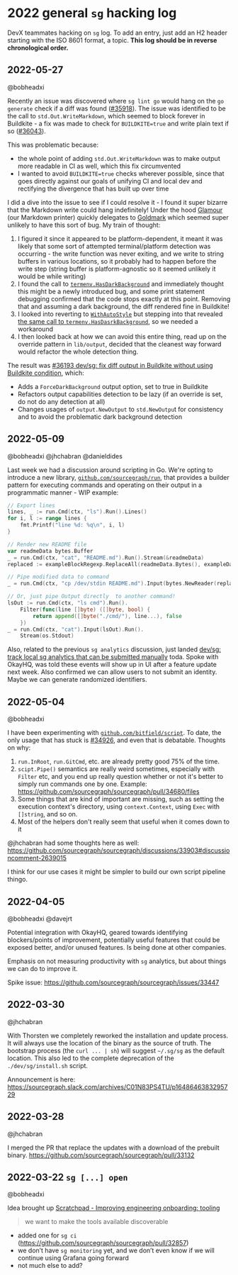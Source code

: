 # 2022 general `sg` hacking log

DevX teammates hacking on `sg` log. To add an entry, just add an H2 header starting with the ISO 8601 format, a topic.
**This log should be in reverse chronological order.**

## 2022-05-27

@bobheadxi

Recently an issue was discovered where `sg lint go` would hang on the `go generate` check if a diff was found ([#35918](https://github.com/sourcegraph/sourcegraph/issues/35918)). The issue was identified to be the call to `std.Out.WriteMarkdown`, which seemed to block forever in Buildkite - a fix was made to check for `BUILDKITE=true` and write plain text if so ([#36043](https://github.com/sourcegraph/sourcegraph/pull/36043)).

This was problematic because:

- the whole point of adding `std.Out.WriteMarkdown` was to make output more readable in CI as well, which this fix circumvented
- I wanted to avoid `BUILDKITE=true` checks wherever possible, since that goes directly against our goals of unifying CI and local dev and rectifying the divergence that has built up over time

I did a dive into the issue to see if I could resolve it - I found it super bizarre that the Markdown write could hang indefinitely! Under the hood [Glamour](https://github.com/charmbracelet/glamour) (our Markdown printer) quickly delegates to [Goldmark](https://github.com/yuin/goldmark) which seemed super unlikely to have this sort of bug. My train of thought:

1. I figured it since it appeared to be platform-dependent, it meant it was likely that some sort of attempted terminal/platform detection was occurring - the write function was never exiting, and we write to string buffers in various locations, so it probably had to happen before the write step (string buffer is platform-agnostic so it seemed unlikely it would be while writing)
2. I found the call to [`termenv.HasDarkBackground`](https://sourcegraph.com/github.com/sourcegraph/sourcegraph@e62632dc0ca53261d80f62cbd7e270a9733c3a32/-/blob/lib/output/output.go?L235=) and immediately thought this might be a newly introduced bug, and some print statement debugging confirmed that the code stops exactly at this point. Removing that and assuming a dark background, the diff rendered fine in Buildkite!
3. I looked into reverting to [`WithAutoStyle`](https://github.com/charmbracelet/glamour/blob/d5fb104a74ca0a823562b7d0216f9a5729bede8b/glamour.go#L124) but stepping into that revealed [the same call to `termenv.HasDasrkBackground`](https://github.com/charmbracelet/glamour/blob/d5fb104a74ca0a823562b7d0216f9a5729bede8b/glamour.go#L248), so we needed a workaround
4. I then looked back at how we can avoid this entire thing, read up on the override pattern in `lib/output`, decided that the cleanest way forward would refactor the whole detection thing.

The result was [#36193 dev/sg: fix diff output in Buildkite without using Buildkite condition](https://github.com/sourcegraph/sourcegraph/pull/36193), which:

- Adds a `ForceDarkBackground` output option, set to true in Buildkite
- Refactors output capabilities detection to be lazy (if an override is set, do not do any detection at all)
- Changes usages of `output.NewOutput` to `std.NewOutpu`t for consistency and to avoid the problematic dark background detection

## 2022-05-09

@bobheadxi @jhchabran @danieldides

Last week we had a discussion around scripting in Go. We're opting to introduce a new library, [`github.com/sourcegraph/run`](https://github.com/sourcegraph/run), that provides a builder pattern for executing commands and operating on their output in a programmatic manner - WIP example:

```go
// Export lines
lines, _ := run.Cmd(ctx, "ls").Run().Lines()
for i, l := range lines {
    fmt.Printf("line %d: %q\n", i, l)
}

// Render new README file
var readmeData bytes.Buffer
_ = run.Cmd(ctx, "cat", "README.md").Run().Stream(&readmeData)
replaced := exampleBlockRegexp.ReplaceAll(readmeData.Bytes(), exampleData.Bytes())

// Pipe modified data to command
_ = run.Cmd(ctx, "cp /dev/stdin README.md").Input(bytes.NewReader(replaced)).Run().Wait()

// Or, just pipe Output directly  to another command!
lsOut := run.Cmd(ctx, "ls cmd").Run().
    Filter(func(line []byte) ([]byte, bool) {
        return append([]byte("./cmd/"), line...), false
    })
_ = run.Cmd(ctx, "cat").Input(lsOut).Run().
    Stream(os.Stdout)
```

Also, related to the previous `sg analytics` discussion, just landed [dev/sg: track local sg analytics that can be submitted manually](https://github.com/sourcegraph/sourcegraph/pull/35033) toda. Spoke with OkayHQ, was told these events will show up in UI after a feature update next week. Also confirmed we can allow users to not submit an identity. Maybe we can generate randomized identifiers.

## 2022-05-04

@bobheadxi

I have been experimenting with [`github.com/bitfield/script`](https://github.com/bitfield/script). To date, the only usage that has stuck is [#34926](https://github.com/sourcegraph/sourcegraph/pull/34926), and even that is debatable. Thoughts on why:

1. `run.InRoot`, `run.GitCmd`, etc. are already pretty good 75% of the time.
2. `scipt.Pipe()` semantics are really weird sometimes, especially with `Filter` etc, and you end up really question whether or not it's better to simply run commands one by one. Example: https://github.com/sourcegraph/sourcegraph/pull/34680/files
3. Some things that are kind of important are missing, such as setting the execution context's directory, using `context.Context`, using `Exec` with `[]string`, and so on.
4. Most of the helpers don't really seem that useful when it comes down to it

@jhchabran had some thoughts here as well: https://github.com/sourcegraph/sourcegraph/discussions/33903#discussioncomment-2639015

I think for our use cases it might be simpler to build our own script pipeline thingo.

## 2022-04-05

@bobheadxi @davejrt

Potential integration with OkayHQ, geared towards identifying blockers/points of improvement, potentially useful features that could be exposed better, and/or unused features. Is being done at other companies.

Emphasis on not measuring productivity with `sg` analytics, but about things we can do to improve it.

Spike issue: https://github.com/sourcegraph/sourcegraph/issues/33447

## 2022-03-30

@jhchabran

With Thorsten we completely reworked the installation and update process. It will always use the location of the binary as the source of truth.
The bootstrap process (the `curl ... | sh`) will suggest `~/.sg/sg` as the default location. This also led to the complete deprecation of the `./dev/sg/install.sh` script.

Announcement is here: https://sourcegraph.slack.com/archives/C01N83PS4TU/p1648646383295729

## 2022-03-28

@jhchabran

I merged the PR that replace the updates with a download of the prebuilt binary. https://github.com/sourcegraph/sourcegraph/pull/33132

## 2022-03-22 `sg [...] open`

@bobheadxi

Idea brought up [Scratchpad - Improving engineering onboarding: tooling](https://docs.google.com/document/d/1NS_C3te-59P149LD_rrL1zcflNqqZOoSHVJfv8oPcqY/edit)

> we want to make the tools available discoverable

- added one for `sg ci` (https://github.com/sourcegraph/sourcegraph/pull/32857)
- we don’t have `sg monitoring` yet, and we don’t even know if we will continue using Grafana going forward
- not much else to add?
